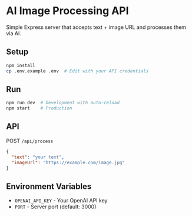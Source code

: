 # AI Image Processing API

Simple Express server that accepts text + image URL and processes them via AI.

## Setup
```bash
npm install
cp .env.example .env  # Edit with your API credentials
```

## Run
```bash
npm run dev  # Development with auto-reload
npm start    # Production
```

## API
POST `/api/process`
```json
{
  "text": "your text",
  "imageUrl": "https://example.com/image.jpg"
}
```

## Environment Variables
- `OPENAI_API_KEY` - Your OpenAI API key
- `PORT` - Server port (default: 3000)